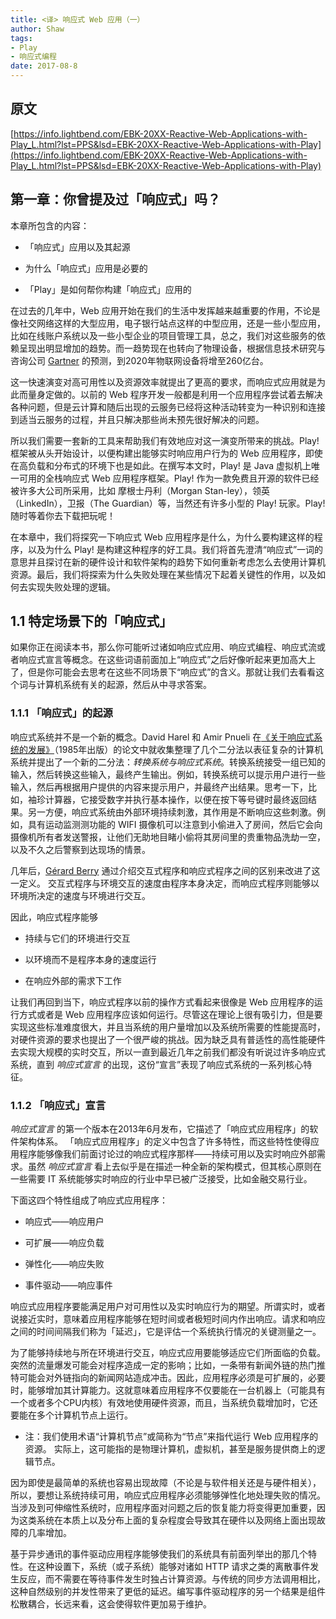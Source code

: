 ```yaml
---
title: <译> 响应式 Web 应用（一）
author: Shaw
tags:
- Play
- 响应式编程
date: 2017-08-8
---
```


## 原文

[https://info.lightbend.com/EBK-20XX-Reactive-Web-Applications-with-Play_L.html?lst=PPS&lsd=EBK-20XX-Reactive-Web-Applications-with-Play](https://info.lightbend.com/EBK-20XX-Reactive-Web-Applications-with-Play_L.html?lst=PPS&lsd=EBK-20XX-Reactive-Web-Applications-with-Play)

## 第一章：你曾提及过「响应式」吗？

本章所包含的内容：

- 「响应式」应用以及其起源

- 为什么「响应式」应用是必要的

- 「Play」是如何帮你构建「响应式」应用的

在过去的几年中，Web 应用开始在我们的生活中发挥越来越重要的作用，不论是像社交网络这样的大型应用，电子银行站点这样的中型应用，还是一些小型应用，比如在线账户系统以及一些小型企业的项目管理工具，总之，我们对这些服务的依赖呈现出明显增加的趋势。而一趋势现在也转向了物理设备，根据信息技术研究与咨询公司 [Gartner](www.gartner.com/newsroom/id/2636073) 的预测，到2020年物联网设备将增至260亿台。

这一快速演变对高可用性以及资源效率就提出了更高的要求，而响应式应用就是为此而量身定做的。以前的 Web 程序开发一般都是利用一个应用程序尝试着去解决各种问题，但是云计算和随后出现的云服务已经将这种活动转变为一种识别和连接到适当云服务的过程，并且只解决那些尚未预先很好解决的问题。

所以我们需要一套新的工具来帮助我们有效地应对这一演变所带来的挑战。Play! 框架被从头开始设计，以便构建出能够实时响应用户行为的 Web 应用程序，即使在高负载和分布式的环境下也是如此。在撰写本文时，Play! 是 Java 虚拟机上唯一可用的全栈响应式 Web 应用程序框架。Play! 作为一款免费且开源的软件已经被许多大公司所采用，比如 摩根士丹利（Morgan Stan-ley），领英（LinkedIn），卫报（The Guardian）等，当然还有许多小型的 Play! 玩家。Play! 随时等着你去下载把玩呢！

在本章中，我们将探究一下响应式 Web 应用程序是什么，为什么要构建这样的程序，以及为什么 Play! 是构建这种程序的好工具。我们将首先澄清“响应式”一词的意思并且探讨在新的硬件设计和软件架构的趋势下如何重新考虑怎么去使用计算机资源。最后，我们将探索为什么失败处理在某些情况下起着关键性的作用，以及如何去实现失败处理的逻辑。

## 1.1 特定场景下的「响应式」

如果你正在阅读本书，那么你可能听过诸如响应式应用、响应式编程、响应式流或者响应式宣言等概念。在这些词语前面加上“响应式”之后好像听起来更加高大上了，但是你可能会去思考在这些不同场景下“响应式”的含义。那就让我们去看看这个词与计算机系统有关的起源，然后从中寻求答案。

### 1.1.1 「响应式」的起源

响应式系统并不是一个新的概念。David Harel 和 Amir Pnueli 在[《关于响应式系统的发展》](http://mng.bz/p1n3)（1985年出版）的论文中就收集整理了几个二分法以表征复杂的计算机系统并提出了一个新的二分法：*转换系统与响应式系统*。转换系统接受一组已知的输入，然后转换这些输入，最终产生输出。例如，转换系统可以提示用户进行一些输入，然后再根据用户提供的内容来提示用户，并最终产出结果。思考一下，比如，袖珍计算器，它接受数字并执行基本操作，以便在按下等号键时最终返回结果。另一方便，响应式系统由外部环境持续刺激，其作用是不断响应这些刺激。例如，具有运动监测测功能的 WIFI 摄像机可以注意到小偷进入了房间，然后它会向摄像机所有者发送警报，让他们无助地目睹小偷将其房间里的贵重物品洗劫一空，以及不久之后警察到达现场的情景。

几年后，[Gérard Berry](https://hal.inria.fr/inria-00075494/document) 通过介绍交互式程序和响应式程序之间的区别来改进了这一定义。 交互式程序与环境交互的速度由程序本身决定，而响应式程序则能够以环境所决定的速度与环境进行交互。

因此，响应式程序能够

- 持续与它们的环境进行交互

- 以环境而不是程序本身的速度运行

- 在响应外部的需求下工作

让我们再回到当下，响应式程序以前的操作方式看起来很像是 Web 应用程序的运行方式或者是 Web 应用程序应该如何运行。尽管这在理论上很有吸引力，但是要实现这些标准难度很大，并且当系统的用户量增加以及系统所需要的性能提高时，对硬件资源的要求也提出了一个很严峻的挑战。因为缺乏具有普适性的高性能硬件去实现大规模的实时交互，所以一直到最近几年之前我们都没有听说过许多响应式系统，直到 *响应式宣言* 的出现，这份“宣言”表现了响应式系统的一系列核心特征。

### 1.1.2 「响应式」宣言

*响应式宣言* 的第一个版本在2013年6月发布，它描述了「响应式应用程序」的软件架构体系。 「响应式应用程序」的定义中包含了许多特性，而这些特性使得应用程序能够像我们前面讨论过的响应式程序那样——持续可用以及实时响应外部需求。虽然 *响应式宣言* 看上去似乎是在描述一种全新的架构模式，但其核心原则在一些需要 IT 系统能够实时响应的行业中早已被广泛接受，比如金融交易行业。

下面这四个特性组成了响应式应用程序：

- 响应式——响应用户

- 可扩展——响应负载

- 弹性化——响应失败

- 事件驱动——响应事件

响应式应用程序要能满足用户对可用性以及实时响应行为的期望。所谓实时，或者说接近实时，意味着应用程序能够在短时间或者极短时间内作出响应。请求和响应之间的时间间隔我们称为「延迟」，它是评估一个系统执行情况的关键测量之一。

为了能够持续地与所在环境进行交互，响应式应用要能够适应它们所面临的负载。突然的流量爆发可能会对程序造成一定的影响；比如，一条带有新闻外链的热门推特可能会对外链指向的新闻网站造成冲击。因此，应用程序必须是可扩展的，必要时，能够增加其计算能力。这就意味着应用程序不仅要能在一台机器上（可能具有一个或者多个CPU内核）有效地使用硬件资源，而且，当系统负载增加时，它还要能在多个计算机节点上运行。

- 注：我们使用术语“计算机节点”或简称为“节点”来指代运行 Web 应用程序的资源。 实际上，这可能指的是物理计算机，虚拟机，甚至是服务提供商上的逻辑节点。

因为即使是最简单的系统也容易出现故障（不论是与软件相关还是与硬件相关），所以，要想让系统持续可用，响应式应用程序必须能够弹性化地处理失败的情况。当涉及到可伸缩性系统时，应用程序面对问题之后的恢复能力将变得更加重要，因为这类系统在本质上以及分布上面的复杂程度会导致其在硬件以及网络上面出现故障的几率增加。

基于异步通讯的事件驱动应用程序能够使我们的系统具有前面列举出的那几个特性。在这种设置下，系统（或子系统）能够对诸如 HTTP 请求之类的离散事件发生反应，而不需要在等待事件发生时独占计算资源。与传统的同步方法调用相比，这种自然级别的并发性带来了更低的延迟。编写事件驱动程序的另一个结果是组件松散耦合，长远来看，这会使得软件更加易于维护。
